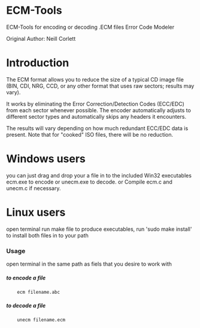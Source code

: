 # ECM-Tools
ECM-Tools for encoding or decoding .ECM files Error Code Modeler

Original Author: Neill Corlett

# Introduction

The ECM format allows you to reduce the size of a typical CD image file
(BIN, CDI, NRG, CCD, or any other format that uses raw sectors; results may
vary).

It works by eliminating the Error Correction/Detection Codes (ECC/EDC) from
each sector whenever possible.  The encoder automatically adjusts to
different sector types and automatically skips any headers it encounters.

The results will vary depending on how much redundant ECC/EDC data is
present.  Note that for "cooked" ISO files, there will be no reduction.

# Windows users
you can just drag and drop your a file in to the included Win32 executables ecm.exe to encode or unecm.exe to decode.
or
Compile ecm.c and unecm.c if necessary.

# Linux users
open terminal run make file to produce executables, run 'sudo make install' to install both files in to your path

### Usage
open terminal in the same path as fiels that you desire to work with

##### to encode a file

        ecm filename.abc

##### to decode a file

        unecm filename.ecm
